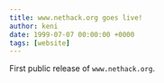 ```yaml
---
title: www.nethack.org goes live!
author: keni
date: 1999-07-07 00:00:00 +0000
tags: [website]
---
```

First public release of `www.nethack.org`.
